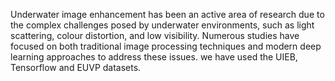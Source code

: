 Underwater image enhancement has been an active area of research due to the complex challenges posed by
underwater environments, such as light scattering, colour distortion, and low visibility. Numerous studies have
focused on both traditional image processing techniques and modern deep learning approaches to address these
issues.  we have used the UIEB, Tensorflow and EUVP datasets.
